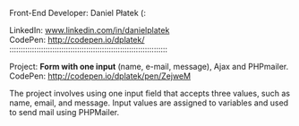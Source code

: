 Front-End Developer: Daniel Płatek (:

LinkedIn: www.linkedin.com/in/danielplatek  
CodePen: http://codepen.io/dplatek/  
::::::::::::::::::::::::::::::::::::::::::::::::::::::::::::::::::::::

Project: **Form with one input** (name, e-mail, message), Ajax and PHPmailer.  
CodePen: http://codepen.io/dplatek/pen/ZejweM

The project involves using one input field that accepts three values, such as name, email, and message. 
Input values are assigned to variables and used to send mail using PHPMailer.
